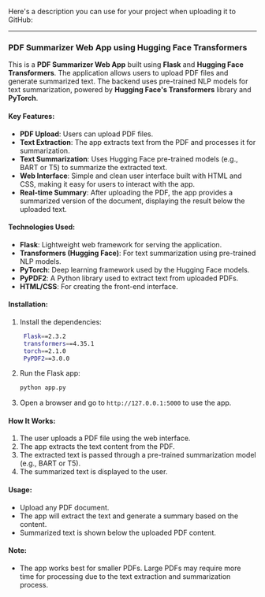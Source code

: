 Here's a description you can use for your project when uploading it to GitHub:

---

### **PDF Summarizer Web App using Hugging Face Transformers**

This is a **PDF Summarizer Web App** built using **Flask** and **Hugging Face Transformers**. The application allows users to upload PDF files and generate summarized text. The backend uses pre-trained NLP models for text summarization, powered by **Hugging Face's Transformers** library and **PyTorch**.

#### **Key Features:**

- **PDF Upload**: Users can upload PDF files.
- **Text Extraction**: The app extracts text from the PDF and processes it for summarization.
- **Text Summarization**: Uses Hugging Face pre-trained models (e.g., BART or T5) to summarize the extracted text.
- **Web Interface**: Simple and clean user interface built with HTML and CSS, making it easy for users to interact with the app.
- **Real-time Summary**: After uploading the PDF, the app provides a summarized version of the document, displaying the result below the uploaded text.

#### **Technologies Used:**

- **Flask**: Lightweight web framework for serving the application.
- **Transformers (Hugging Face)**: For text summarization using pre-trained NLP models.
- **PyTorch**: Deep learning framework used by the Hugging Face models.
- **PyPDF2**: A Python library used to extract text from uploaded PDFs.
- **HTML/CSS**: For creating the front-end interface.

#### **Installation:**


1. Install the dependencies:

   ```bash
    Flask==2.3.2
    transformers==4.35.1
    torch==2.1.0
    PyPDF2==3.0.0   
    ```

2. Run the Flask app:

   ```bash
   python app.py
   ```

3. Open a browser and go to `http://127.0.0.1:5000` to use the app.

#### **How It Works:**

1. The user uploads a PDF file using the web interface.
2. The app extracts the text content from the PDF.
3. The extracted text is passed through a pre-trained summarization model (e.g., BART or T5).
4. The summarized text is displayed to the user.

#### **Usage:**

- Upload any PDF document.
- The app will extract the text and generate a summary based on the content.
- Summarized text is shown below the uploaded PDF content.

#### **Note:**

- The app works best for smaller PDFs. Large PDFs may require more time for processing due to the text extraction and summarization process.

